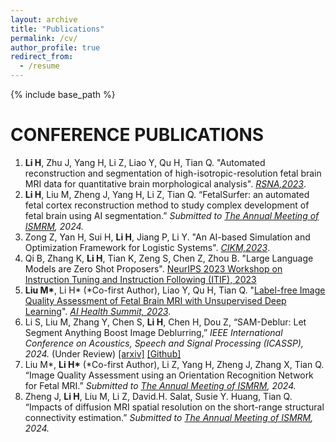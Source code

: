 ```yaml
---
layout: archive
title: "Publications"
permalink: /cv/
author_profile: true
redirect_from:
  - /resume
---
```


{% include base_path %}

CONFERENCE PUBLICATIONS
======
1. **Li H**, Zhu J, Yang H, Li Z, Liao Y, Qu H, Tian Q. "Automated reconstruction and segmentation of high-isotropic-resolution fetal brain MRI data for quantitative brain morphological analysis". [*RSNA,2023*](https://www.rsna.org/). 
2. **Li H**, Liu M, Zheng J, Yang H, Li Z, Tian Q. “FetalSurfer: an automated fetal cortex reconstruction method to study complex development of fetal brain using AI segmentation.” *Submitted to [The Annual Meeting of ISMRM](https://www.ismrm.org/24m/), 2024.*
3. Zong Z, Yan H, Sui H, **Li H**, Jiang P, Li Y. "An AI-based Simulation and Optimization Framework for Logistic Systems". [*CIKM,2023*](https://uobevents.eventsair.com/cikm2023/).
4. Qi B, Zhang K, **Li H**, Tian K, Zeng S, Chen Z, Zhou B. "Large Language Models are Zero Shot Proposers". [NeurIPS 2023 Workshop on Instruction Tuning and Instruction Following (ITIF), 2023](https://an-instructive-workshop.github.io/)
5. **Liu M\***, Li H\* (\*Co-first Author), Liao Y, Qu H, Tian Q. "[Label-free Image Quality Assessment of Fetal Brain MRI with Unsupervised Deep Learning](https://onedrive.live.com/?authkey=%21ABvG7ukadYI%2Dipw&id=A5AB43CB4B79A37A%2133213&cid=A5AB43CB4B79A37A&parId=root&parQt=sharedby&parCid=UnAuth&o=OneUp)". [*AI Health Summit, 2023*](https://healthsummit.ai/main/abstracts/).
6. Li S, Liu M, Zhang Y, Chen S, **Li H**, Chen H, Dou Z, “SAM-Deblur: Let Segment Anything Boost Image Deblurring,” *IEEE International Conference on Acoustics, Speech and Signal Processing (ICASSP), 2024.* (Under Review) [[arxiv]](https://arxiv.org/abs/2309.02270) [[Github]](https://github.com/hplqaq/sam-deblur)
7. Liu M\*, **Li H\*** (\*Co-first Author), Li Z, Yang H, Zheng J, Zhang X, Tian Q. “Image Quality Assessment using an Orientation Recognition Network for Fetal MRI.” *Submitted to [The Annual Meeting of ISMRM](https://www.ismrm.org/24m/), 2024.*
8. Zheng J, **Li H**, Liu M, Li Z, David.H. Salat, Susie Y. Huang, Tian Q. “Impacts of diffusion MRI spatial resolution on the short-range structural connectivity estimation.” *Submitted to [The Annual Meeting of ISMRM](https://www.ismrm.org/24m/), 2024.*



